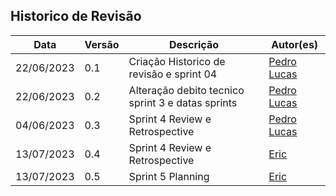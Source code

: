## Historico de Revisão

| Data       | Versão | Descrição                                         | Autor(es)                                   |
| ---------- | ------ | ------------------------------------------------- | ------------------------------------------- |
| 22/06/2023 | 0.1    | Criação Historico de revisão e sprint 04          | [Pedro Lucas](https://github.com/lucasdray) |
| 22/06/2023 | 0.2    | Alteração debito tecnico sprint 3 e datas sprints | [Pedro Lucas](https://github.com/lucasdray) |
| 04/06/2023 | 0.3    | Sprint 4 Review e Retrospective                   | [Pedro Lucas](https://github.com/lucasdray) |
| 13/07/2023 | 0.4 | Sprint 4 Review e Retrospective                   | [Eric](https://github.com/ericbky) |
| 13/07/2023 | 0.5 | Sprint 5 Planning | [Eric](https://github.com/ericbky) |

